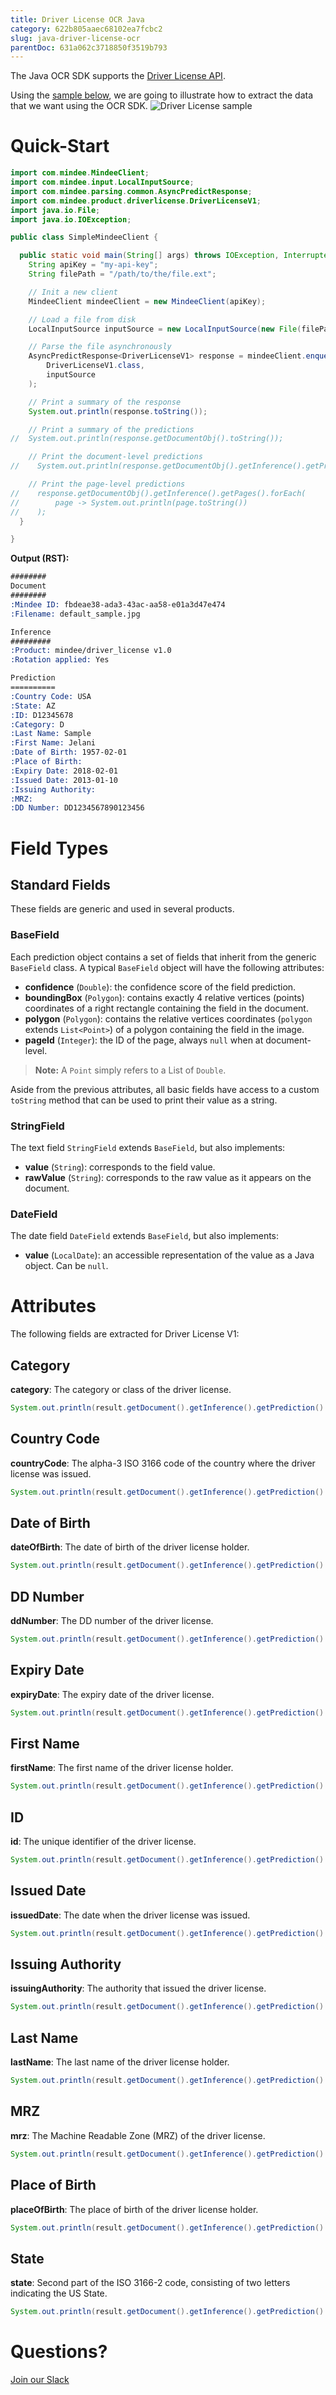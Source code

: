 ```yaml
---
title: Driver License OCR Java
category: 622b805aaec68102ea7fcbc2
slug: java-driver-license-ocr
parentDoc: 631a062c3718850f3519b793
---
```

The Java OCR SDK supports the [Driver License API](https://platform.mindee.com/mindee/driver_license).

Using the [sample below](https://github.com/mindee/client-lib-test-data/blob/main/products/driver_license/default_sample.jpg), we are going to illustrate how to extract the data that we want using the OCR SDK.
![Driver License sample](https://github.com/mindee/client-lib-test-data/blob/main/products/driver_license/default_sample.jpg?raw=true)

# Quick-Start
```java
import com.mindee.MindeeClient;
import com.mindee.input.LocalInputSource;
import com.mindee.parsing.common.AsyncPredictResponse;
import com.mindee.product.driverlicense.DriverLicenseV1;
import java.io.File;
import java.io.IOException;

public class SimpleMindeeClient {

  public static void main(String[] args) throws IOException, InterruptedException {
    String apiKey = "my-api-key";
    String filePath = "/path/to/the/file.ext";

    // Init a new client
    MindeeClient mindeeClient = new MindeeClient(apiKey);

    // Load a file from disk
    LocalInputSource inputSource = new LocalInputSource(new File(filePath));

    // Parse the file asynchronously
    AsyncPredictResponse<DriverLicenseV1> response = mindeeClient.enqueueAndParse(
        DriverLicenseV1.class,
        inputSource
    );

    // Print a summary of the response
    System.out.println(response.toString());

    // Print a summary of the predictions
//  System.out.println(response.getDocumentObj().toString());

    // Print the document-level predictions
//    System.out.println(response.getDocumentObj().getInference().getPrediction().toString());

    // Print the page-level predictions
//    response.getDocumentObj().getInference().getPages().forEach(
//        page -> System.out.println(page.toString())
//    );
  }

}

```

**Output (RST):**
```rst
########
Document
########
:Mindee ID: fbdeae38-ada3-43ac-aa58-e01a3d47e474
:Filename: default_sample.jpg

Inference
#########
:Product: mindee/driver_license v1.0
:Rotation applied: Yes

Prediction
==========
:Country Code: USA
:State: AZ
:ID: D12345678
:Category: D
:Last Name: Sample
:First Name: Jelani
:Date of Birth: 1957-02-01
:Place of Birth:
:Expiry Date: 2018-02-01
:Issued Date: 2013-01-10
:Issuing Authority:
:MRZ:
:DD Number: DD1234567890123456
```

# Field Types
## Standard Fields
These fields are generic and used in several products.

### BaseField
Each prediction object contains a set of fields that inherit from the generic `BaseField` class.
A typical `BaseField` object will have the following attributes:

* **confidence** (`Double`): the confidence score of the field prediction.
* **boundingBox** (`Polygon`): contains exactly 4 relative vertices (points) coordinates of a right rectangle containing the field in the document.
* **polygon** (`Polygon`): contains the relative vertices coordinates (`polygon` extends `List<Point>`) of a polygon containing the field in the image.
* **pageId** (`Integer`): the ID of the page, always `null` when at document-level.

> **Note:** A `Point` simply refers to a List of `Double`.


Aside from the previous attributes, all basic fields have access to a custom `toString` method that can be used to print their value as a string.

### StringField
The text field `StringField` extends `BaseField`, but also implements:
* **value** (`String`): corresponds to the field value.
* **rawValue** (`String`): corresponds to the raw value as it appears on the document.

### DateField
The date field `DateField` extends `BaseField`, but also implements:

* **value** (`LocalDate`): an accessible representation of the value as a Java object. Can be `null`.

# Attributes
The following fields are extracted for Driver License V1:

## Category
**category**: The category or class of the driver license.

```java
System.out.println(result.getDocument().getInference().getPrediction().getCategory().value);
```

## Country Code
**countryCode**: The alpha-3 ISO 3166 code of the country where the driver license was issued.

```java
System.out.println(result.getDocument().getInference().getPrediction().getCountryCode().value);
```

## Date of Birth
**dateOfBirth**: The date of birth of the driver license holder.

```java
System.out.println(result.getDocument().getInference().getPrediction().getDateOfBirth().value);
```

## DD Number
**ddNumber**: The DD number of the driver license.

```java
System.out.println(result.getDocument().getInference().getPrediction().getDdNumber().value);
```

## Expiry Date
**expiryDate**: The expiry date of the driver license.

```java
System.out.println(result.getDocument().getInference().getPrediction().getExpiryDate().value);
```

## First Name
**firstName**: The first name of the driver license holder.

```java
System.out.println(result.getDocument().getInference().getPrediction().getFirstName().value);
```

## ID
**id**: The unique identifier of the driver license.

```java
System.out.println(result.getDocument().getInference().getPrediction().getId().value);
```

## Issued Date
**issuedDate**: The date when the driver license was issued.

```java
System.out.println(result.getDocument().getInference().getPrediction().getIssuedDate().value);
```

## Issuing Authority
**issuingAuthority**: The authority that issued the driver license.

```java
System.out.println(result.getDocument().getInference().getPrediction().getIssuingAuthority().value);
```

## Last Name
**lastName**: The last name of the driver license holder.

```java
System.out.println(result.getDocument().getInference().getPrediction().getLastName().value);
```

## MRZ
**mrz**: The Machine Readable Zone (MRZ) of the driver license.

```java
System.out.println(result.getDocument().getInference().getPrediction().getMrz().value);
```

## Place of Birth
**placeOfBirth**: The place of birth of the driver license holder.

```java
System.out.println(result.getDocument().getInference().getPrediction().getPlaceOfBirth().value);
```

## State
**state**: Second part of the ISO 3166-2 code, consisting of two letters indicating the US State.

```java
System.out.println(result.getDocument().getInference().getPrediction().getState().value);
```

# Questions?
[Join our Slack](https://join.slack.com/t/mindee-community/shared_invite/zt-2d0ds7dtz-DPAF81ZqTy20chsYpQBW5g)

